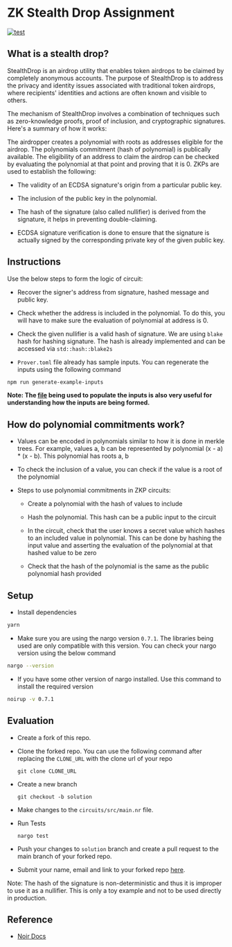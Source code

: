 # ZK Stealth Drop Assignment

[![test](https://github.com/kevin-fruitful/stealthdrop-assignment/actions/workflows/test.yml/badge.svg)](https://github.com/kevin-fruitful/stealthdrop-assignment/actions/workflows/test.yml)

## What is a stealth drop?

StealthDrop is an airdrop utility that enables token airdrops to be claimed by completely anonymous accounts. The purpose of StealthDrop is to address the privacy and identity issues associated with traditional token airdrops, where recipients' identities and actions are often known and visible to others.

The mechanism of StealthDrop involves a combination of techniques such as zero-knowledge proofs, proof of inclusion, and cryptographic signatures. Here's a summary of how it works:

The airdropper creates a polynomial with roots as addresses eligible for the airdrop. The polynomials commitment (hash of polynomial) is publically available. The eligibility of an address to claim the airdrop can be checked by evaluating the polynomial at that point and proving that it is 0. ZKPs are used to establish the following:

* The validity of an ECDSA signature's origin from a particular public key.

* The inclusion of the public key in the polynomial.

* The hash of the signature (also called nullifier) is derived from the signature, it helps in preventing double-claiming.

* ECDSA signature verification is done to ensure that the signature is actually signed by the corresponding private key of the given public key.


## Instructions

Use the below steps to form the logic of circuit:

* Recover the signer's address from signature, hashed message and public key.

* Check whether the address is included in the polynomial. To do this, you will have to make sure the evaluation of polynomial at address is 0.

* Check the given nullifier is a valid hash of signature. We are using `blake` hash for hashing signature. The hash is already implemented and can be accessed via `std::hash::blake2s`

* `Prover.toml` file already has sample inputs. You can regenerate the inputs using the following command

```bash
npm run generate-example-inputs
```

__Note: The [file](utils/populate.ts) being used to populate the inputs is also very useful for understanding how the inputs are being formed.__

## How do polynomial commitments work?

* Values can be encoded in polynomials similar to how it is done in merkle trees. For example, values a, b can be represented by polynomial (x - a) * (x - b). This polynomial has roots a, b

* To check the inclusion of a value, you can check if the value is a root of the polynomial

* Steps to use polynomial commitments in ZKP circuits:

    * Create a polynomial with the hash of values to include

    * Hash the polynomial. This hash can be a public input to the circuit

    * In the circuit, check that the user knows a secret value which hashes to an included value in polynomial. This can be done by hashing the input value and asserting the evaluation of the polynomial at that hashed value to be zero

    * Check that the hash of the polynomial is the same as the public polynomial hash provided

## Setup

* Install dependencies

```bash
yarn
```

* Make sure you are using the nargo version `0.7.1`. The libraries being used are only compatible with this version. You can check your nargo version using the below command

```bash
nargo --version
```

* If you have some other version of nargo installed. Use this command to install the required version

```bash
noirup -v 0.7.1
```

## Evaluation

-   Create a fork of this repo.

-   Clone the forked repo. You can use the following command after replacing the `CLONE_URL` with the clone url of your repo

    ```
    git clone CLONE_URL
    ```
-   Create a new branch

    ```
    git checkout -b solution
    ```
    
-   Make changes to the `circuits/src/main.nr` file.

-   Run Tests
    ```
    nargo test
    ```

-   Push your changes to `solution` branch and create a pull request to the main branch of your forked repo.

-   Submit your name, email and link to your forked repo [here](https://airtable.com/apppwJwKgRGomJLLY/shrlDlkFR3XZKZRmN).

Note: The hash of the signature is non-deterministic and thus it is improper to use it as a nullifier. This is only a toy example and not to be used directly in production.

## Reference

- [Noir Docs](https://noir-lang.org/)
